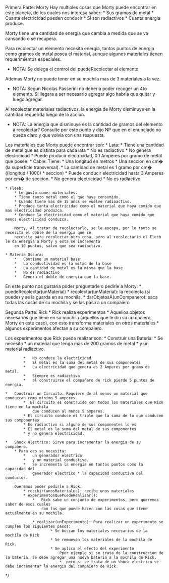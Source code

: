 Primera Parte: Morty
Hay multiples cosas que Morty puede encontrar en este planeta, de los cuales nos interesa saber: 
	* Sus gramos de metal 
	* Cuanta electricidad pueden conducir
	* Si son radiactivos
	* Cuanta energia produce.
	
Morty tiene una cantidad de energia que cambia a medida que se va cansando o se recupera.
 
Para recolectar un elemento necesita energia, tantos puntos de energia como gramos de metal posea el
material, aunque algunos materiales tienen requerimientos especiales.
* NOTA: Se delega el control del puedeRecolectar al elemento

Ademas Morty no puede tener en su mochila mas de 3 materiales a la vez.
* NOTA: Segun Nicolas Passerini no deberia poder recoger un 4to elemento. Si llegara a ser necesario agregar algo habria que quitar y luego agregar. 
 
Al recolectar materiales radiactivos, la energia de Morty disminuye en la cantidad requerida luego de la accion.
* NOTA: La energia que disminuye es la cantidad de gramos del elemento a recolectar?
   Consulte por este punto y dijo NP que en el enunciado no queda claro y que volvia con una respuesta.

Los materiales que Morty puede encontrar son:
	* Lata: 
			* 	Tiene una cantidad de metal que es distinta para cada lata
			* 	No es radiactivo
			*   No genera electricidad 
			*   Puede producir electricidad, 0.1 Amperes por gramo de metal que posee.
	* Cable: Tiene:
			* 	Una longitud en metros 
			* 	Una seccion en cm� (la superficie transversal). 
			*   La cantidad de metal es 1 gramo por cm� ((longitud / 1000) * seccion)
			*   Puede conducir electricidad hasta 3 Amperes por cm� de seccion.
			*   No genera electricidad 
			*   No es radiactivo.

	* Fleeb: 
		* Le gusta comer materiales. 
		* Tiene tanto metal como el que haya consumido. 
		* Cuando tiene mas de 15 años se vuelve radioactivo. 
		* Produce tanta electricidad como el material que haya comido que mas electricidad produzca. 
		* Conduce la electricidad como el material que haya comido que menos electricidad conduzca.
		
		Morty, Al tratar de recolectarlo, se le escapa, por lo tanto se necesita el doble de la energia que se
		necesita para recolectar otra cosa, pero al recolectarlo el Fleeb le da energia a Morty y esta se incrementa
		en 10 puntos, salvo que sea radiactivo.

	* Materia Oscura: 
		* 	Contiene un material base. 
		*   La conductividad es la mitad de la base
		*   La cantidad de metal es la misma que la base
		*   No es radiactivo
		*   Genera el doble de energia que la base.


En este punto nos gustaria poder preguntarle o pedirle a Morty:
	* puedeRecolectar(unMaterial)
	* recolectar(unMaterial): la recolecta (si puede) y se la guarda en su mochila.
	* darObjetosA(unCompanero): saca todas las cosas de su mochila y se las pasa a un compaiero



Segunda Parte: Rick
	* Rick realiza experimentos
	* Aquellos objetos necesarios que tiene en su mochila (aquellos que le dio su
	  compaiero, Morty en este caso), con esto transforma materiales en otros materiales
	* algunos experimentos afectan a su compaiero.

Los experimentos que Rick puede realizar son:
	*	Construir una Bateria: 
			* 	Se necesita 
					* un material que tenga mas de 200 gramos de metal
					* y un material radiactivo. 

			*   No conduce la electricidad
			*   El metal es la suma del metal de sus componentes
			*   La electricidad que genera es 2 Amperes por gramo de metal. 
			*   Siempre es radiactiva
			*   al construirse el compañero de rick pierde 5 puntos de energia.

	*	Construir un Circuito: Requiere de al menos un material que conduzcan como minimo 5 amperes.
			*  El circuito es construido con todos los materiales que Rick tiene en la mochila 
     			que conducen al menos 5 amperes. 
			* El circuito conduce el triple que la suma de lo que conducen sus componentes
			* Es radiactivo si alguno de sus componentes lo es
			* El metal es la suma del metal de sus componentes
			* y no genera electricidad.

	*   Shock electrico: Sirve para incrementar la energia de su compañero. 
		* Para eso se necesita:
			* 	un generador electrico 
			*   y un material conductivo. 
			* 	Se incrementa la energia en tantos puntos como la capacidad del 
				generador electrico * la capacidad conductiva del conductor.

		Queremos poder pedirle a Rick:
			* recibir(unosMateriales): recibe unos materiales
			* experimentosQuePuedeRealizar(): 
				* 	Rick sabe un conjunto de experimentos, pero queremos saber de esos cuales 
  				    son los que puede hacer con las cosas que tiene actualmente en su mochila.

				* realizar(unExperimento): Para realizar un experimento se cumplen los siguientes pasos:
						* Se buscan los materiales necesarios de la mochila de Rick
						* Se remueven los materiales de la mochila de Rick.
						* Se aplica el efecto del experimento
							Ppor ejemplo si se trata de la construccion de la bateria, se debe agregar una nueva bateria a la mochila de Rick,
							*  pero si se trata de un shock electrico se debe incrementar la energia del compaiero de Rick.
 */